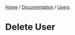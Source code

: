 [Home](../../../readme.md) / [Documentation](../../readme.md) / [Users](../readme.md)

# Delete User